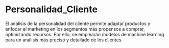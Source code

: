 # Personalidad_Cliente
El análisis de la personalidad del cliente permite adaptar productos y enfocar el marketing en los segmentos más propensos a comprar, optimizando recursos. Por ello, se emplearán modelos de machine learning para un análisis más preciso y detallado de los clientes.
